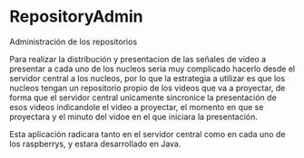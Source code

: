 # RepositoryAdmin
Administración de los repositorios

Para realizar la distribución y presentacion de las señales de video a presentar a cada uno de los nucleos seria muy 
complicado hacerlo desde el servidor central a los nucleos, por lo que la estrategia a utilizar es que los nucleos
tengan un repositorio propio de los videos que va a proyectar, de forma que el servidor central unicamente sincronice 
la presentación de esos videos indicandole el video a proyectar, el momento en que se proyectara y el minuto del vidoe 
en el que iniciara la presentación.

Esta aplicación radicara tanto en el servidor central como en cada uno de los raspberrys, y estara desarrollado en Java.
